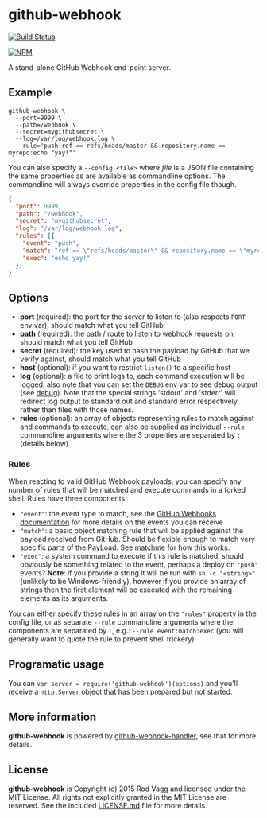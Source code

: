 # github-webhook

[![Build Status](https://travis-ci.com/rvagg/github-webhook.svg?branch=master)](https://travis-ci.com/rvagg/github-webhook)

[![NPM](https://nodei.co/npm/github-webhook.svg)](https://nodei.co/npm/github-webhook/)

A stand-alone GitHub Webhook end-point server.

## Example

```text
github-webhook \
  --port=9999 \
  --path=/webhook \
  --secret=mygithubsecret \
  --log=/var/log/webhook.log \
  --rule='push:ref == refs/heads/master && repository.name == myrepo:echo "yay!"'
```

You can also specify a `--config <file>` where *file* is a JSON file containing the same properties as are available as commandline options. The commandline will always override properties in the config file though.

```json
{
  "port": 9999,
  "path": "/webhook",
  "secret": "mygithubsecret",
  "log": "/var/log/webhook.log",
  "rules": [{
    "event": "push",
    "match": "ref == \"refs/heads/master\" && repository.name == \"myrepo\"",
    "exec": "echo yay!"
  }]
}
```

## Options

* **port** (required): the port for the server to listen to (also respects `PORT` env var), should match what you tell GitHub
* **path** (required): the path / route to listen to webhook requests on, should match what you tell GitHub
* **secret** (required): the key used to hash the payload by GitHub that we verify against, should match what you tell GitHub
* **host** (optional): if you want to restrict `listen()` to a specific host
* **log** (optional): a file to print logs to, each command execution will be logged, also note that you can set the `DEBUG` env var to see debug output (see [debug](https://github.com/visionmedia/debug)). Note that the special strings 'stdout' and 'stderr' will redirect log output to standard out and standard error respectively rather than files with those names.
* **rules** (optional): an array of objects representing rules to match against and commands to execute, can also be supplied as individual `--rule` commandline arguments where the 3 properties are separated by `:` (details below)

### Rules

When reacting to valid GitHub Webhook payloads, you can specify any number of rules that will be matched and execute commands in a forked shell. Rules have three components:

* `"event"`: the event type to match, see the [GitHub Webhooks documentation](https://developer.github.com/webhooks/) for more details on the events you can receive
* `"match"`: a basic object matching rule that will be applied against the payload received from GitHub. Should be flexible enough to match very specific parts of the PayLoad. See [matchme](https://github.com/DamonOehlman/matchme) for how this works.
* `"exec"`: a system command to execute if this rule is matched, should obviously be something related to the event, perhaps a deploy on `"push"` events? **Note**: if you provide a string it will be run with `sh -c "<string>"` (unlikely to be Windows-friendly), however if you provide an array of strings then the first element will be executed with the remaining elements as its arguments.

You can either specify these rules in an array on the `"rules"` property in the config file, or as separate `--rule` commandline arguments where the components are separated by `:`, e.g.: `--rule event:match:exec` (you will generally want to quote the rule to prevent shell trickery).

## Programatic usage

You can `var server = require('github-webhook')(options)` and you'll receive a `http.Server` object that has been prepared but not started.

## More information

**github-webhook** is powered by [github-webhook-handler](https://github.com/rvagg/github-webhook-handler), see that for more details.

## License

**github-webhook** is Copyright (c) 2015 Rod Vagg and licensed under the MIT License. All rights not explicitly granted in the MIT License are reserved. See the included [LICENSE.md](./LICENSE.md) file for more details.
